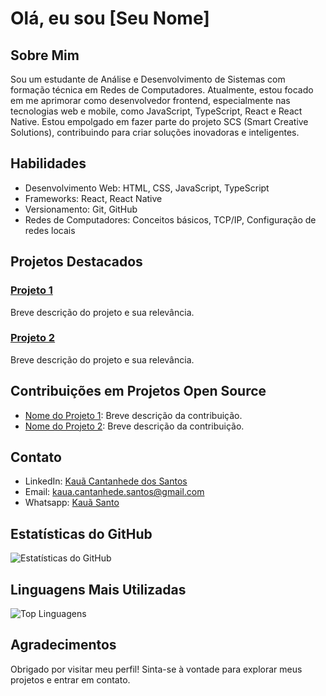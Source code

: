 # Olá, eu sou [Seu Nome]

## Sobre Mim
Sou um estudante de Análise e Desenvolvimento de Sistemas com formação técnica em Redes de Computadores. Atualmente, estou focado em me aprimorar como desenvolvedor frontend, especialmente nas tecnologias web e mobile, como JavaScript, TypeScript, React e React Native. Estou empolgado em fazer parte do projeto SCS (Smart Creative Solutions), contribuindo para criar soluções inovadoras e inteligentes.

## Habilidades
- Desenvolvimento Web: HTML, CSS, JavaScript, TypeScript
- Frameworks: React, React Native
- Versionamento: Git, GitHub
- Redes de Computadores: Conceitos básicos, TCP/IP, Configuração de redes locais

## Projetos Destacados
### [Projeto 1](link_para_o_projeto)
Breve descrição do projeto e sua relevância.

### [Projeto 2](link_para_o_projeto)
Breve descrição do projeto e sua relevância.

## Contribuições em Projetos Open Source
- [Nome do Projeto 1](link_para_contribuição): Breve descrição da contribuição.
- [Nome do Projeto 2](link_para_contribuição): Breve descrição da contribuição.

## Contato
- LinkedIn: [Kauã Cantanhede dos Santos]([www.linkedin.com/in/kauã-cantanhêde-dos-santos-2b9b43259](https://www.linkedin.com/in/kau%C3%A3-cantanh%C3%AAde-dos-santos-2b9b43259/))
- Email: kaua.cantanhede.santos@gmail.com
- Whatsapp: [Kauã Santo](http://Wa.me//+5563999466193)

## Estatísticas do GitHub
![Estatísticas do GitHub](https://github-readme-stats.vercel.app/api?username=KauaCantanhedeSantos&show_icons=true&theme=dark)

## Linguagens Mais Utilizadas
![Top Linguagens](https://github-readme-stats.vercel.app/api/top-langs/?username=KauaCantanhedeSantos&layout=compact&theme=dark)

## Agradecimentos
Obrigado por visitar meu perfil! Sinta-se à vontade para explorar meus projetos e entrar em contato.
